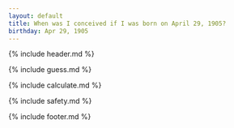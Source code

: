 ```yaml
---
layout: default
title: When was I conceived if I was born on April 29, 1905?
birthday: Apr 29, 1905
---
```


{% include header.md %}

{% include guess.md %}

{% include calculate.md %}

{% include safety.md %}

{% include footer.md %}



